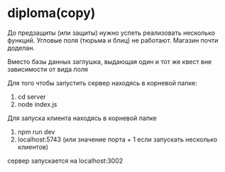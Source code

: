 # diploma(copy)

До предзащиты (или защиты) нужно успеть реализовать несколько функций. Угловые поля (тюрьма и блиц) не работают. Магазин почти доделан. 

Вместо базы данных заглушка, выдающая один и тот же квест вне зависимости от вида поля 
   

Для того чтобы запустить сервер находясь в корневой папке: 
1) cd server
2) node index.js

Для запуска клиента находясь в корневой папке 
1) npm run dev
2) localhost:5743 (или значение порта + 1 если запускать несколько клиентов)

сервер запускается на localhost:3002 
 
   
